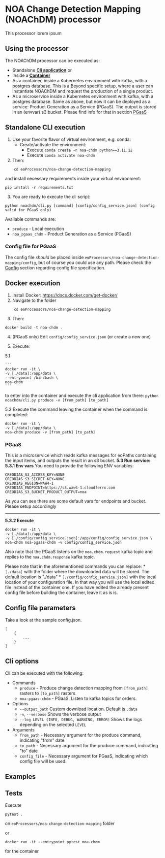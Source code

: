 # NOA Change Detection Mapping (NOAChDM) processor

This processor lorem ipsum

## Using the processor

The NOAChDM processor can be executed as:
- Standalone [**Cli application**](#standalone-cli-execution) or
- Inside a [**Container**](#docker-execution)
- As a container, inside a Kubernetes environment with kafka, with a postgres database. This is a Beyond specific setup, where a user can instantiate NOAChDM and request the production of a single product.
- As a microservice inside a Kubernetes environment with kafka, with a postgres database. Same as above, but now it can be deployed as a service: Product Generation as a Service (PGaaS). The output is stored in an (envvar) s3 bucket. Please find info for that in section [PGaaS](#pgaas)

## Standalone CLI execution

1. Use your favorite flavor of virtual environment, e.g. conda:
    - Create/activate the environment:
        - Execute `conda create -n noa-chdm python==3.11.12`
        - Execute `conda activate noa-chdm`
2. Then:

```
    cd eoProcessors/noa-change-detection-mapping
```
and install necessary requirements inside your virtual environment:
```
pip install -r requirements.txt
```

3. You are ready to execute the cli script:

```
python noachdm/cli.py [command] [config/config_service.json] (config valid for PGaaS only)
```

Available commands are:

 - `produce` - Local execution
 - `noa_pgaas_chdm` - Product Generation as a Service (PGaaS)

### Config file for PGaaS
The config file *should* be placed inside `eoProcessors/noa-change-detection-mapping/config`, but of course you could use any path.
Please check the [Config](#Config-file-parameters) section regarding config file specification.

## Docker execution

1. Install Docker: https://docs.docker.com/get-docker/
2. Navigate to the folder 
```
    cd eoProcessors/noa-change-detection-mapping
```
3. Then:

```
docker build -t noa-chdm .
```

4. (PGaaS only) Edit `config/config_service.json` (or create a new one)

5. Execute:

5.1

    ```
    docker run -it \
    -v [./data]:/app/data \
    --entrypoint /bin/bash \
    noa-chdm
    ```

to enter into the container and execute the cli application from there:
`python noachdm/cli.py produce -v [from_path] [to_path]`


5.2 Execute the command leaving the container when the command is completed:

```
docker run -it \
-v [./data]:/app/data \
noa-chdm produce -v [from_path] [to_path]
```

### PGaaS
This is a microservice which reads kafka messages for eoPaths containing the input items, and outputs the result in an s3 bucket.
**5.3 Run service:**
**5.3.1 Env vars**
You need to provide the following ENV variables:

```
CREODIAS_S3_ACCESS_KEY=NONE
CREODIAS_S3_SECRET_KEY=NONE
CREODIAS_REGION=WAW4-1
CREODIAS_ENDPOINT=https://s3.waw4-1.cloudferro.com
CREODIAS_S3_BUCKET_PRODUCT_OUTPUT=noa
```

As you can see there are some default vars for endpoints and bucket.
Please setup accordingly

---

**5.3.2 Execute**

```
docker run -it \
-v [./data]:/app/data \
-v [./config/config_service.json]:/app/config/config_service.json \
noa-chdm noa-pgaas-chdm -v config/config_service.json
```

Also note that the PGaaS listens on the `noa.chdm.request` kafka topic and replies to the `noa.chdm.response` kafka topic.

Please note that in the aforementioned commands you can replace:
    * `[./data]` with the folder where the downloaded data will be stored. The default location is "./data"
    * `[./config/config_service.json]` with the local location of your configuration file. In that way you will use the local edited file instead of the container one. If you have edited the already present config file before building the container, leave it as is is.

## Config file parameters

Take a look at the sample config.json. 
```
[
    {
        ...
    }
]
```

## Cli options

Cli can be executed with the following:

- Commands
    * `produce` - Produce change detection mapping from `[from_path]` rasters to `[to_path]` rasters.
    * `noa-pgaas-chdm` - PGaaS. Listen to kafka topics for orders.
- Options
    * `--output_path` Custom download location. Default is `.data`
    * `-v`, `--verbose` Shows the verbose output
    * `--log LEVEL (INFO, DEBUG, WARNING, ERROR)` Shows the logs depending on the selected `LEVEL`
- Arguments
    * `from_path` - Necessary argument for the produce command, indicating "from" date
    * `to_path` - Necessary argument for the produce command, indicating "to" date
    * `config_file` - Necessary argument for PGaaS, indicating which config file will be used.

## Examples

## Tests

Execute 
```
pytest .
```
on  `eoProcessors/noa-change-detection-mapping`  folder

or

```
docker run -it --entrypoint pytest noa-chdm
```

for the container
